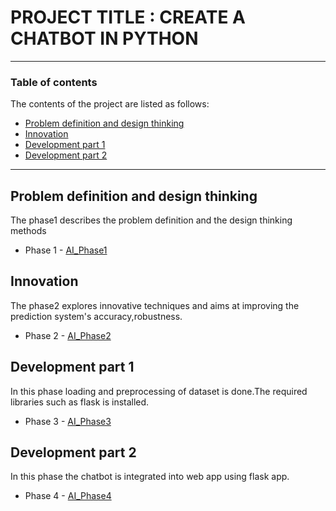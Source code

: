 # PROJECT TITLE : CREATE A CHATBOT IN PYTHON

---

### Table of contents
The contents of the project are listed as follows:

- [Problem definition and design thinking](#problem-definition-and-design-thinking)
- [Innovation](#innovation)
- [Development part 1](#development-part-1)
- [Development part 2](#development-part-2)

---

## Problem definition and design thinking
The phase1 describes the problem definition and the design thinking methods
- Phase 1 - [AI_Phase1](https://github.com/AmalDeepthi/python_lover/blob/main/AI_Phase1.docx)

## Innovation
The phase2 explores innovative techniques and aims at improving the prediction system's accuracy,robustness.
- Phase 2 - [AI_Phase2](https://github.com/AmalDeepthi/python_lover/blob/main/AI_Phase2.pdf)

## Development part 1
In this phase loading and preprocessing of dataset is done.The required libraries such as flask is installed.
- Phase 3 - [AI_Phase3](https://github.com/AmalDeepthi/python_lover/blob/main/AI_Phase3.ipynb)

## Development part 2
In this phase the chatbot is integrated into web app using flask app.
- Phase 4 - [AI_Phase4](https://github.com/AmalDeepthi/python_lover/blob/main/AI_Phase4.pdf)
